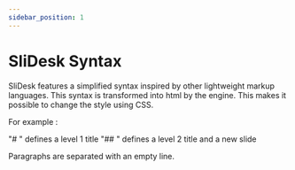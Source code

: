 ```yaml
---
sidebar_position: 1
---
```


# SliDesk Syntax

SliDesk features a simplified syntax inspired by other lightweight markup languages. This syntax is transformed into html by the engine. This makes it possible to change the style using CSS.

For example :

"# " defines a level 1 title
"## " defines a level 2 title and a new slide

Paragraphs are separated with an empty line.
